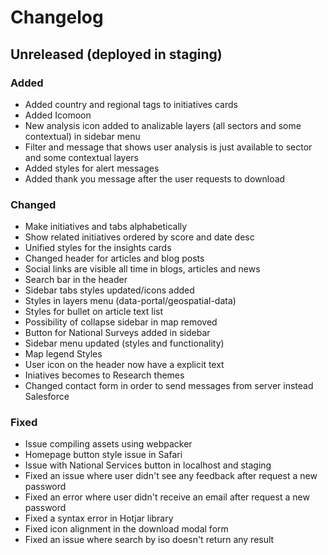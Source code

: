# Changelog

## Unreleased (deployed in staging)

### Added

- Added country and regional tags to initiatives cards
- Added Icomoon
- New analysis icon added to analizable layers (all sectors and some contextual) in sidebar menu
- Filter and message that shows user analysis is just available to sector and some contextual layers
- Added styles for alert messages
- Added thank you message after the user requests to download

### Changed

- Make initiatives and tabs alphabetically
- Show related initiatives ordered by score and date desc
- Unified styles for the insights cards
- Changed header for articles and blog posts
- Social links are visible all time in blogs, articles and news
- Search bar in the header
- Sidebar tabs styles updated/icons added
- Styles in layers menu (data-portal/geospatial-data)
- Styles for bullet on article text list
- Possibility of collapse sidebar in map removed
- Button for National Surveys added in sidebar
- Sidebar menu updated (styles and functionality)
- Map legend Styles
- User icon on the header now have a explicit text
- Iniatives becomes to Research themes
- Changed contact form in order to send messages from server instead Salesforce

### Fixed

- Issue compiling assets using webpacker
- Homepage button style issue in Safari
- Issue with National Services button in localhost and staging
- Fixed an issue where user didn't see any feedback after request a new password
- Fixed an error where user didn't receive an email after request a new password
- Fixed a syntax error in Hotjar library
- Fixed icon alignment in the download modal form
- Fixed an issue where search by iso doesn't return any result
